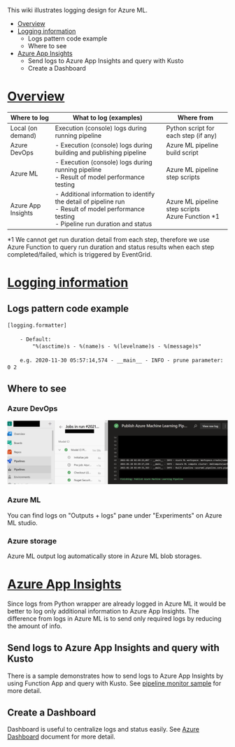 This wiki illustrates logging design for Azure ML.

- [Overview](#anchor0)
- [Logging information](#anchor1)
    - Logs pattern code example
    - Where to see
- [Azure App Insights](#anchor2)
    - Send logs to Azure App Insights and query with Kusto
    - Create a Dashboard

<a id="anchor0"></a>
# <a href="#anchor0">Overview</a>

|Where to log|What to log (examples)|Where from|
|-|-|-|
|Local (on demand)|Execution (console) logs during running pipeline |Python script for each step (if any)|
|Azure DevOps|- Execution (console) logs during building and publishing pipeline|Azure ML pipeline build script|
|Azure ML|- Execution (console) logs during running pipeline <br>- Result of model performance testing|Azure ML pipeline step scripts|
|Azure App Insights|- Additional information to identify the detail of pipeline run <br>- Result of model performance testing<br>- Pipeline run duration and status|Azure ML pipeline step scripts<br> Azure Function *1 |


*1 We cannot get run duration detail from each step, therefore we use Azure Function to query run duration and status results when each step completed/failed, which is triggered by EventGrid.

<a id="anchor1"></a>
# <a href="#anchor1">Logging information</a>

## Logs pattern code example
```
[logging.formatter]

    - Default:
        "%(asctime)s - %(name)s - %(levelname)s - %(message)s"

    e.g. 2020-11-30 05:57:14,574 - __main__ - INFO - prune parameter: 0 2
```
## Where to see
### Azure DevOps
![azureml-logging-01.png](../media/azureml-logging-01.png)

### Azure ML
You can find logs on "Outputs + logs" pane under "Experiments" on Azure ML studio.

### Azure storage
Azure ML output log automatically store in Azure ML blob storages.


<a id="anchor2"></a>
# <a href="#anchor3">Azure App Insights</a>
Since logs from Python wrapper are already logged in Azure ML it would be better to log only additional information to Azure App Insights.
The difference from logs in Azure ML is to send only required logs by reducing the amount of info.

## Send logs to Azure App Insights and query with Kusto
There is a sample demonstrates how to send logs to Azure App Insights by using Function App and query with Kusto. See [pipeline monitor sample](../../common/pipeline_monitor/README.md) for more detail. 

## Create a Dashboard
Dashboard is useful to centralize logs and status easily. See [Azure Dashboard]() document for more detail.
